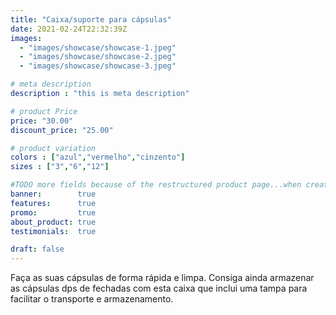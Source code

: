 ```yaml
---
title: "Caixa/suporte para cápsulas"
date: 2021-02-24T22:32:39Z
images: 
  - "images/showcase/showcase-1.jpeg"
  - "images/showcase/showcase-2.jpeg"
  - "images/showcase/showcase-3.jpeg"

# meta description
description : "this is meta description"

# product Price
price: "30.00"
discount_price: "25.00"

# product variation
colors : ["azul","vermelho","cinzento"]
sizes : ["3","6","12"]

#TODO more fields because of the restructured product page...when creating product, give this files a name considering that it will be shown in the url
banner:        true
features:      true
promo:         true
about_product: true
testimonials:  true

draft: false
---
```


Faça as suas cápsulas de forma rápida e limpa. Consiga ainda armazenar as cápsulas dps de fechadas com esta caixa que inclui uma tampa para facilitar o transporte e armazenamento.